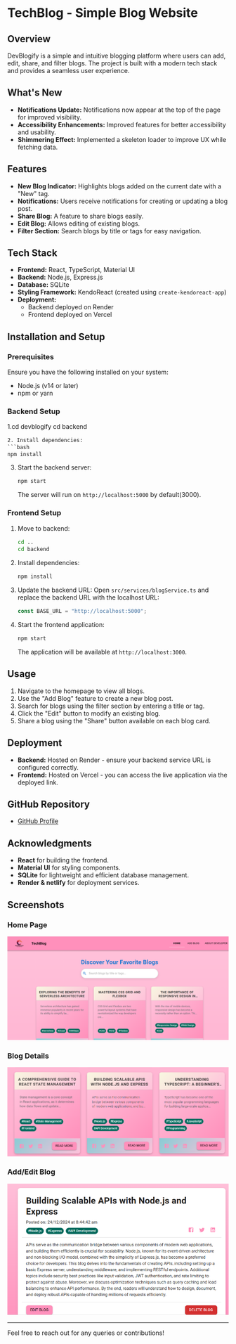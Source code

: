 # TechBlog - Simple Blog Website

## Overview
DevBlogify is a simple and intuitive blogging platform where users can add, edit, share, and filter blogs. The project is built with a modern tech stack and provides a seamless user experience.

## What's New
- **Notifications Update:** Notifications now appear at the top of the page for improved visibility.
- **Accessibility Enhancements:** Improved features for better accessibility and usability.
- **Shimmering Effect:** Implemented a skeleton loader to improve UX while fetching data.

## Features
- **New Blog Indicator:** Highlights blogs added on the current date with a "New" tag.
- **Notifications:** Users receive notifications for creating or updating a blog post.
- **Share Blog:** A feature to share blogs easily.
- **Edit Blog:** Allows editing of existing blogs.
- **Filter Section:** Search blogs by title or tags for easy navigation.

## Tech Stack
- **Frontend:** React, TypeScript, Material UI
- **Backend:** Node.js, Express.js
- **Database:** SQLite
- **Styling Framework:** KendoReact (created using `create-kendoreact-app`)
- **Deployment:**
  - Backend deployed on Render
  - Frontend deployed on Vercel

## Installation and Setup

### Prerequisites
Ensure you have the following installed on your system:
- Node.js (v14 or later)
- npm or yarn

### Backend Setup
1.cd devblogify
   cd backend
   ```
2. Install dependencies:
   ```bash
   npm install
   ```
3. Start the backend server:
   ```bash
   npm start
   ```
   The server will run on `http://localhost:5000` by default(3000).

### Frontend Setup
1. Move to backend:
   ```bash
   cd ..
   cd backend
   ```
2. Install dependencies:
   ```bash
   npm install
   ```
3. Update the backend URL:
   Open `src/services/blogService.ts` and replace the backend URL with the localhost URL:
   ```typescript
   const BASE_URL = "http://localhost:5000";
   ```
4. Start the frontend application:
   ```bash
   npm start
   ```
   The application will be available at `http://localhost:3000`.

## Usage
1. Navigate to the homepage to view all blogs.
2. Use the "Add Blog" feature to create a new blog post.
3. Search for blogs using the filter section by entering a title or tag.
4. Click the "Edit" button to modify an existing blog.
5. Share a blog using the "Share" button available on each blog card.

## Deployment
- **Backend:** Hosted on Render - ensure your backend service URL is configured correctly.
- **Frontend:** Hosted on Vercel - you can access the live application via the deployed link.

## GitHub Repository
- [GitHub Profile](https://github.com/Yash-srivastav16)

## Acknowledgments
- **React** for building the frontend.
- **Material UI** for styling components.
- **SQLite** for lightweight and efficient database management.
- **Render & netlify** for deployment services.

## Screenshots

### Home Page
![Home Page](screenshot/blog1.png)

### Blog Details
![Blog Details](screenshot/blog2.png)

### Add/Edit Blog
![Add/Edit Blog](screenshot/blog3.png)

---
Feel free to reach out for any queries or contributions!
